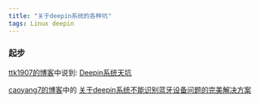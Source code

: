 ```yaml
---
title: "关于deepin系统的各种坑"
tags: Linux deepin 
---
```


### 起步
[ttk1907的博客](https://ttk1907.gitee.io/)中说到:
[Deepin系统天坑](https://ttk1907.gitee.io/2019/09/21/xiongdihui-deepin/)

[caoyang7的博客](https://caoyang7.gitee.io/)中的
[关于deepin系统不能识别蓝牙设备问题的完美解决方案](https://caoyang7.gitee.io/2019/08/29/deepin-bluetooth/)